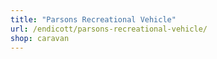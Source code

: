 ```yaml
---
title: "Parsons Recreational Vehicle"
url: /endicott/parsons-recreational-vehicle/
shop: caravan
---
```

